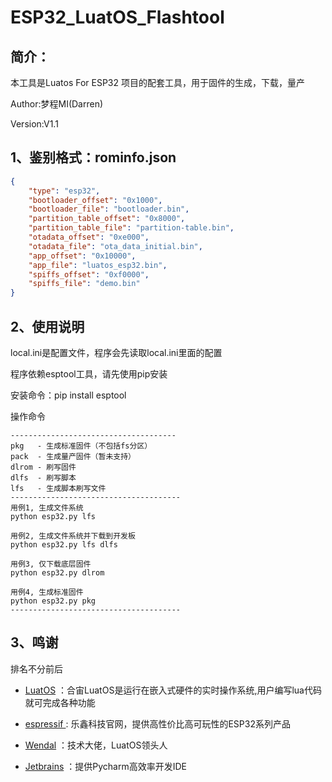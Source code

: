 # ESP32_LuatOS_Flashtool

## 简介：

本工具是Luatos For ESP32 项目的配套工具，用于固件的生成，下载，量产

Author:梦程MI(Darren)

Version:V1.1


## 1、鉴别格式：rominfo.json

```json
{
	"type": "esp32",
	"bootloader_offset": "0x1000",
	"bootloader_file": "bootloader.bin",
	"partition_table_offset": "0x8000",
	"partition_table_file": "partition-table.bin",
    "otadata_offset": "0xe000",
    "otadata_file": "ota_data_initial.bin",
    "app_offset": "0x10000",
    "app_file": "luatos_esp32.bin",
    "spiffs_offset": "0xf0000",
    "spiffs_file": "demo.bin"
}
```

## 2、使用说明

local.ini是配置文件，程序会先读取local.ini里面的配置

程序依赖esptool工具，请先使用pip安装

安装命令：pip install esptool

操作命令

```
-------------------------------------
pkg   - 生成标准固件（不包括fs分区）
pack  - 生成量产固件（暂未支持）
dlrom - 刷写固件
dlfs  - 刷写脚本
lfs   - 生成脚本刷写文件
--------------------------------------
用例1, 生成文件系统
python esp32.py lfs

用例2, 生成文件系统并下载到开发板
python esp32.py lfs dlfs

用例3, 仅下载底层固件
python esp32.py dlrom

用例4, 生成标准固件
python esp32.py pkg
--------------------------------------
```

## 3、鸣谢

排名不分前后

- [LuatOS](https://gitee.com/openLuat/LuatOS) ：合宙LuatOS是运行在嵌入式硬件的实时操作系统,用户编写lua代码就可完成各种功能

- [espressif ](https://www.espressif.com/): 乐鑫科技官网，提供高性价比高可玩性的ESP32系列产品

- [Wendal](https://gitee.com/wendal) ：技术大佬，LuatOS领头人

- [Jetbrains](https://www.jetbrains.com/) ：提供Pycharm高效率开发IDE

  

